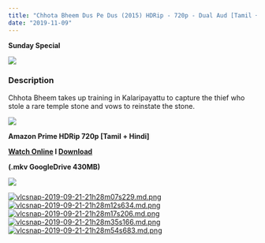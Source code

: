 ```yaml
---
title: "Chhota Bheem Dus Pe Dus (2015) HDRip - 720p - Dual Aud [Tamil + Hindi] - x264 - 400MB"
date: "2019-11-09"
---
```


**Sunday Special**

[![](https://1.bp.blogspot.com/-5JwZR9rfbDI/XYZG6OnFmKI/AAAAAAAAAyI/Ml8haRNDvMgiWkwbuq7YUIas3Bfbr0v8ACLcBGAsYHQ/s1600/x1080.jpg)](https://1.bp.blogspot.com/-5JwZR9rfbDI/XYZG6OnFmKI/AAAAAAAAAyI/Ml8haRNDvMgiWkwbuq7YUIas3Bfbr0v8ACLcBGAsYHQ/s1600/x1080.jpg)

### Description

Chhota Bheem takes up training in Kalaripayattu to capture the thief who stole a rare temple stone and vows to reinstate the stone.

[![](https://1.bp.blogspot.com/-fai1ZuUwnbA/XIjy2aT4irI/AAAAAAAAANw/WFW0YRK47_8GLAt3pPBSzBk0GJA6Mk5fgCPcBGAYYCw/s1600/torrborder.gif)](https://1.bp.blogspot.com/-fai1ZuUwnbA/XIjy2aT4irI/AAAAAAAAANw/WFW0YRK47_8GLAt3pPBSzBk0GJA6Mk5fgCPcBGAYYCw/s1600/torrborder.gif)

**Amazon Prime HDRip 720p \[Tamil + Hindi\]**

**[Watch Online](https://toonnetworktamilvideos.blogspot.com/p/chhota-bheem-dus-pe-dus-2015.html) I [Download](https://drive.google.com/file/d/1NGlmSwavdWhkJ8G8nHEpOvy4BGRHloEv/view)**

**(.mkv GoogleDrive 430MB)**

[![](https://1.bp.blogspot.com/-fai1ZuUwnbA/XIjy2aT4irI/AAAAAAAAANw/WFW0YRK47_8GLAt3pPBSzBk0GJA6Mk5fgCPcBGAYYCw/s1600/torrborder.gif)](https://1.bp.blogspot.com/-fai1ZuUwnbA/XIjy2aT4irI/AAAAAAAAANw/WFW0YRK47_8GLAt3pPBSzBk0GJA6Mk5fgCPcBGAYYCw/s1600/torrborder.gif)

[![vlcsnap-2019-09-21-21h28m07s229.md.png](https://extraimage.com/images/2019/09/21/vlcsnap-2019-09-21-21h28m07s229.md.png)](https://extraimage.com/image/32HnA)[![vlcsnap-2019-09-21-21h28m12s634.md.png](https://extraimage.com/images/2019/09/21/vlcsnap-2019-09-21-21h28m12s634.md.png)](https://extraimage.com/image/3qzx2)[![vlcsnap-2019-09-21-21h28m17s206.md.png](https://extraimage.com/images/2019/09/21/vlcsnap-2019-09-21-21h28m17s206.md.png)](https://extraimage.com/image/32PHQ)[![vlcsnap-2019-09-21-21h28m35s166.md.png](https://extraimage.com/images/2019/09/21/vlcsnap-2019-09-21-21h28m35s166.md.png)](https://extraimage.com/image/32irw)[![vlcsnap-2019-09-21-21h28m54s683.md.png](https://extraimage.com/images/2019/09/21/vlcsnap-2019-09-21-21h28m54s683.md.png)](https://extraimage.com/image/3qJSe)
